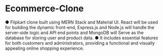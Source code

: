 # Ecommerce-Clone
●	Flipkart clone built using MERN Stack and Material UI. React will be used for building the dynamic front-end, Express.js and Node.js will handle the server-side logic and API end points and MongoDB will Serve as the database for storing user and product data.
●	It includes essential features for both customers and administrators, providing a functional and visually appealing online shopping experience.
